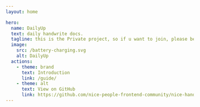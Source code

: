 ```yaml
---
layout: home

hero:
  name: DailyUp
  text: daily handwrite docs.
  tagline: this is the Private project, so if u want to join, please be juanable!
  image: 
    src: /battery-charging.svg
    alt: DailyUp
  actions:
    - theme: brand
      text: Introduction
      link: /guide/
    - theme: alt
      text: View on GitHub
      link: https://github.com/nice-people-frontend-community/nice-handwriting-practice
---
```

